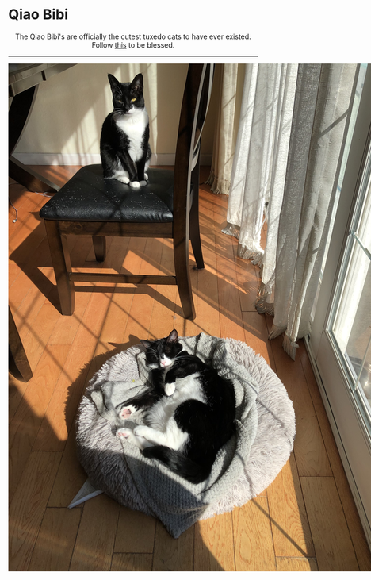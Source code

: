 # Qiao Bibi
<center>The Qiao Bibi's are officially the cutest tuxedo cats to have ever existed. Follow <a href="https://www.instagram.com/qiao.bibi/">this</a> to be blessed. </center>
<hr>
<img src="IMG_8368.jpeg" style= "display: block;
  margin-left: auto;
  margin-right: auto;
  position: absolute;"
  >
<center> The Bibi is a self-invented species of Tuxedo cat. The Bibi on the top is Hei Bibi named after her asymmetrical black nose. The Bibi on her bed is Bai Bibi named after her 
asymmetrical predominantly white nose. Both of their names are derived from the romanization of Chinese, phonetically butchered in English into "Hey Baby" and "Bye Baby." </center>
<hr>
